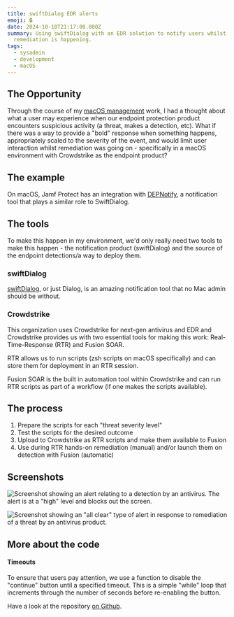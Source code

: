 ```yaml
---
title: swiftDialog EDR alerts
emoji: 🔒
date: 2024-10-10T21:17:00.000Z
summary: Using swiftDialog with an EDR solution to notify users whilst
  remediation is happening.
tags:
  - sysadmin
  - development
  - macOS
---
```

## The Opportunity

Through the course of my [macOS management](projects/macos-management-things/) work, I had a thought about what a user may experience when our endpoint protection product encounters suspicious activity (a threat, makes a detection, etc). What if there was a way to provide a "bold" response when something happens, appropriately scaled to the severity of the event, and would limit user interaction whilst remediation was going on - specifically in a macOS environment with Crowdstrike as the endpoint product?

## The example

On macOS, Jamf Protect has an integration with [DEPNotify](https://www.jamf.com/blog/jamf-protect-remediation-workflows/), a notification tool that plays a similar role to SwiftDialog.

## The tools

To make this happen in my environment, we'd only really need two tools to make this happen - the notification product (swiftDialog) and the source of the endpoint detections/a way to deploy them.

### **swiftDialog**

[swiftDialog](https://github.com/swiftDialog/swiftDialog), or just Dialog, is an amazing notification tool that no Mac admin should be without.

### **Crowdstrike** 

This organization uses Crowdstrike for next-gen antivirus and EDR and Crowdstrike provides us with two essential tools for making this work: Real-Time-Response (RTR) and Fusion SOAR. 

RTR allows us to run scripts (zsh scripts on macOS specifically) and can store them for deployment in an RTR session.

Fusion SOAR is the built in automation tool within Crowdstrike and can run RTR scripts as part of a workflow (if one makes the scripts available).

## The process

1. Prepare the scripts for each "threat severity level"
2. Test the scripts for the desired outcome
3. Upload to Crowdstrike as RTR scripts and make them available to Fusion
4. Use during RTR hands-on remediation (manual) and/or launch them on detection with Fusion (automatic)

## Screenshots

![Screenshot showing an alert relating to a detection by an antivirus. The alert is at a "high" level and blocks out the screen.](https://raw.githubusercontent.com/jasonad123/dialog-edr-popup-inator/refs/heads/main/screenshots/high.png)

![Screenshot showing an "all clear" type of alert in response to remediation of a threat by an antivirus product.](https://raw.githubusercontent.com/jasonad123/dialog-edr-popup-inator/refs/heads/main/screenshots/allclear.png)

## More about the code

#### Timeouts

To ensure that users pay attention, we use a function to disable the "continue" button until a specified timeout. This is a simple "while" loop that increments through the number of seconds before re-enabling the button.

Have a look at the repository [on Github](https://github.com/jasonad123/dialog-edr-popup-inator).
